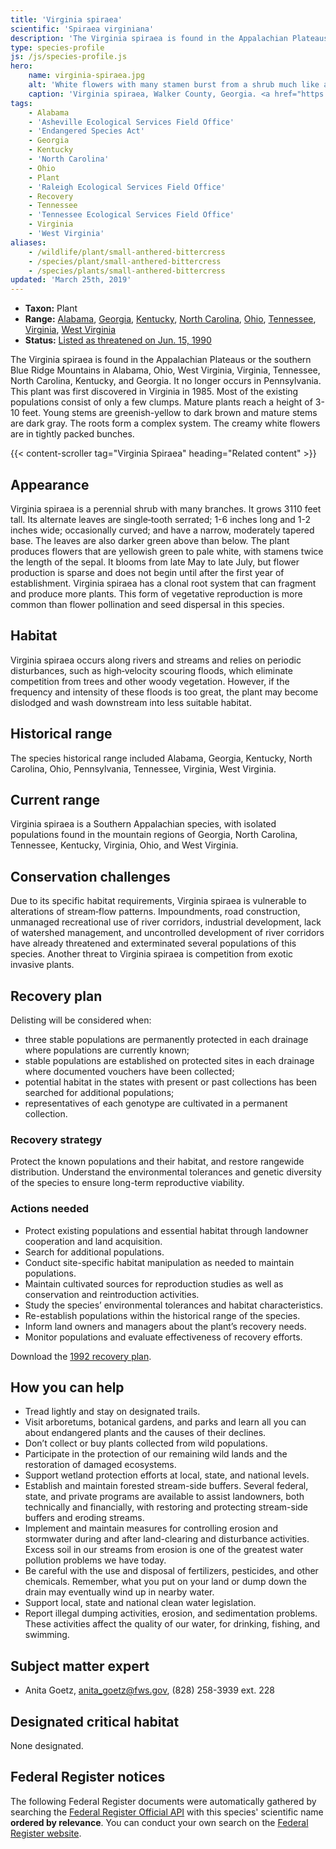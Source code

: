 ```yaml
---
title: 'Virginia spiraea'
scientific: 'Spiraea virginiana'
description: 'The Virginia spiraea is found in the Appalachian Plateaus or the southern Blue Ridge Mountains in Alabama, Ohio, West Virginia, Virginia, Tennessee, North Carolina, Kentucky, and Georgia.'
type: species-profile
js: /js/species-profile.js
hero:
    name: virginia-spiraea.jpg
    alt: 'White flowers with many stamen burst from a shrub much like a hydrangea bush'
    caption: 'Virginia spiraea, Walker County, Georgia. <a href="https://flic.kr/p/9WYY29">Photo</a> © <a href="https://www.flickr.com/photos/alan_cressler/">Alan Cressler</a>, used with permission.'
tags:
    - Alabama
    - 'Asheville Ecological Services Field Office'
    - 'Endangered Species Act'
    - Georgia
    - Kentucky
    - 'North Carolina'
    - Ohio
    - Plant
    - 'Raleigh Ecological Services Field Office'
    - Recovery
    - Tennessee
    - 'Tennessee Ecological Services Field Office'
    - Virginia
    - 'West Virginia'
aliases:
    - /wildlife/plant/small-anthered-bittercress
    - /species/plant/small-anthered-bittercress
    - /species/plants/small-anthered-bittercress
updated: 'March 25th, 2019'
---
```


- **Taxon:** Plant
- **Range:** [Alabama](/alabama), [Georgia](/georgia), [Kentucky](/kentucky), [North Carolina](/north-carolina), [Ohio](/tags/ohio), [Tennessee](/tennessee), [Virginia](/tags/virginia), [West Virginia](/tags/west-virginia)
- **Status:** [Listed as threatened on Jun. 15, 1990](https://ecos.fws.gov/docs/federal_register/fr1712.pdf)

The Virginia spiraea is found in the Appalachian Plateaus or the southern Blue Ridge Mountains in Alabama, Ohio, West Virginia, Virginia, Tennessee, North Carolina, Kentucky, and Georgia. It no longer occurs in Pennsylvania. This plant was first discovered in Virginia in 1985. Most of the existing populations consist of only a few clumps. Mature plants reach a height of 3-10 feet. Young stems are greenish-yellow to dark brown and mature stems are dark gray. The roots form a complex system. The creamy white flowers are in tightly packed bunches.

{{< content-scroller tag="Virginia Spiraea" heading="Related content" >}}

## Appearance

Virginia spiraea is a perennial shrub with many branches. It grows 3110 feet tall. Its alternate leaves are single‑tooth serrated; 1-6 inches long and 1-2 inches wide; occasionally curved; and have a narrow, moderately tapered base. The leaves are also darker green above than below. The plant produces flowers that are yellowish green to pale white, with stamens twice the length of the sepal. It blooms from late May to late July, but flower production is sparse and does not begin until after the first year of establishment. Virginia spiraea has a clonal root system that can fragment and produce more plants. This form of vegetative reproduction is more common than flower pollination and seed dispersal in this species.

## Habitat

Virginia spiraea occurs along rivers and streams and relies on periodic disturbances, such as high‑velocity scouring floods, which eliminate competition from trees and other woody vegetation. However, if the frequency and intensity of these floods is too great, the plant may become dislodged and wash downstream into less suitable habitat.

## Historical range

The species historical range included Alabama, Georgia, Kentucky, North Carolina, Ohio, Pennsylvania, Tennessee, Virginia, West Virginia.

## Current range

Virginia spiraea is a Southern Appalachian species, with isolated populations found in the mountain regions of Georgia, North Carolina, Tennessee, Kentucky, Virginia, Ohio, and West Virginia.

## Conservation challenges

Due to its specific habitat requirements, Virginia spiraea is vulnerable to alterations of stream‑flow patterns. Impoundments, road construction, unmanaged recreational use of river corridors, industrial development, lack of watershed management, and uncontrolled development of river corridors have already threatened and exterminated several populations of this species. Another threat to Virginia spiraea is competition from exotic invasive plants.

## Recovery plan

Delisting will be considered when:

- three stable populations are permanently protected in each drainage where populations are currently known;
- stable populations are established on protected sites in each drainage where documented vouchers have been collected;
- potential habitat in the states with present or past collections has been searched for additional populations;
- representatives of each genotype are cultivated in a permanent collection.

### Recovery strategy

Protect the known populations and their habitat, and restore rangewide distribution. Understand the environmental tolerances and genetic diversity of the species to ensure long-term reproductive viability.

### Actions needed

- Protect existing populations and essential habitat through landowner cooperation and land acquisition.
- Search for additional populations.
- Conduct site-specific habitat manipulation as needed to maintain populations.
- Maintain cultivated sources for reproduction studies as well as conservation and reintroduction activities.
- Study the species’ environmental tolerances and habitat characteristics.
- Re-establish populations within the historical range of the species.
- Inform land owners and managers about the plant’s recovery needs.
- Monitor populations and evaluate effectiveness of recovery efforts.

Download the [1992 recovery plan](https://ecos.fws.gov/docs/recovery_plan/921113a.pdf).

## How you can help

- Tread lightly and stay on designated trails.
- Visit arboretums, botanical gardens, and parks and learn all you can about endangered plants and the causes of their declines.
- Don’t collect or buy plants collected from wild populations.
- Participate in the protection of our remaining wild lands and the restoration of damaged ecosystems.
- Support wetland protection efforts at local, state, and national levels.
- Establish and maintain forested stream-side buffers. Several federal, state, and private programs are available to assist landowners, both technically and financially, with restoring and protecting stream-side buffers and eroding streams.
- Implement and maintain measures for controlling erosion and stormwater during and after land-clearing and disturbance activities. Excess soil in our streams from erosion is one of the greatest water pollution problems we have today.
- Be careful with the use and disposal of fertilizers, pesticides, and other chemicals. Remember, what you put on your land or dump down the drain may eventually wind up in nearby water.
- Support local, state and national clean water legislation.
- Report illegal dumping activities, erosion, and sedimentation problems. These activities affect the quality of our water, for drinking, fishing, and swimming.

## Subject matter expert

- Anita Goetz, [anita_goetz@fws.gov](mailto:anita_goetz@fws.gov), (828) 258-3939 ext. 228

## Designated critical habitat

None designated.

## Federal Register notices

The following Federal Register documents were automatically gathered by searching the [Federal Register Official API](https://www.federalregister.gov/blog/learn/developers) with this species' scientific name **ordered by relevance**. You can conduct your own search on the [Federal Register website](https://www.federalregister.gov/articles/search).
